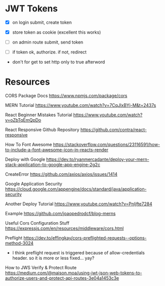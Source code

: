 # JWT Tokens

- [x] on login submit, create token
- [x] store token as cookie (excellent this works)

- [ ] on admin route submit, send token
- [ ] if token ok, authorize. if not, redirect

- don't for get to set http only to true afterword



# Resources

CORS Package Docs
https://www.npmjs.com/package/cors

MERN Tutorial
https://www.youtube.com/watch?v=7CqJlxBYj-M&t=2437s

React Beginner Mistakes Tutorial
https://www.youtube.com/watch?v=oZbTqEmQpDo

React Responsive Github Repository
https://github.com/contra/react-responsive

How To Font Awesome
https://stackoverflow.com/questions/23116591/how-to-include-a-font-awesome-icon-in-reacts-render

Deploy with Google
https://dev.to/ryanmercadante/deploy-your-mern-stack-application-to-google-app-engine-2g2c

CreateError
https://github.com/axios/axios/issues/1414

Google Application Security
https://cloud.google.com/appengine/docs/standard/java/application-security

Another Deploy Tutorial 
https://www.youtube.com/watch?v=PnIjfte7284

Example
https://github.com/joaopedrodcf/blog-merns

Useful Cors Configuration Stuff
https://expressjs.com/en/resources/middleware/cors.html

Preflight
https://dev.to/effingkay/cors-preflighted-requests--options-method-3024

- I think preflight request is triggered because of allow-credentials header. so it is more or less fixed... yay?

How to JWS Verify & Protect Route
https://medium.com/@maison.moa/using-jwt-json-web-tokens-to-authorize-users-and-protect-api-routes-3e04a1453c3e